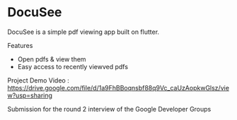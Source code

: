 # DocuSee

DocuSee is a simple pdf viewing app built on flutter. 

Features
- Open pdfs & view them
- Easy access to recently viewved pdfs

Project Demo Video : https://drive.google.com/file/d/1a9FhBBoqnsbf88q9Vc_caUzAopkwGlsz/view?usp=sharing

Submission for the round 2 interview of the Google Developer Groups

